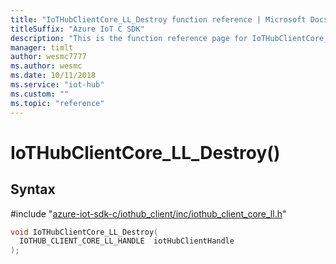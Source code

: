 ```yaml
---                             
title: "IoTHubClientCore_LL_Destroy function reference | Microsoft Docs" 
titleSuffix: "Azure IoT C SDK"            
description: "This is the function reference page for IoTHubClientCore_LL_Destroy() in the Azure IoT C SDK. This SDK is used with Azure IoT Hub and Azure IoT Hub Device Provisioning Service"            
manager: timlt                 
author: wesmc7777              
ms.author: wesmc               
ms.date: 10/11/2018                    
ms.service: "iot-hub"             
ms.custom: ""                
ms.topic: "reference"        
---                            
```


# IoTHubClientCore_LL_Destroy()

## Syntax

\#include "[azure-iot-sdk-c/iothub_client/inc/iothub_client_core_ll.h](../iothub-client-core-ll-h.md)"  
```C
void IoTHubClientCore_LL_Destroy(
  IOTHUB_CLIENT_CORE_LL_HANDLE  iotHubClientHandle
);
```

